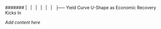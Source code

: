 ####### |   |   |   |   |   |   ├── Yield Curve U-Shape as Economic Recovery Kicks In

*Add content here*